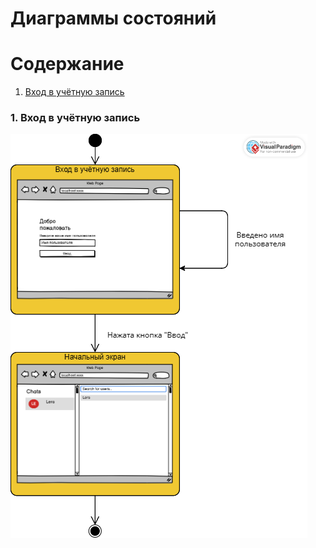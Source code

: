 # Диаграммы состояний

# Содержание
1. [Вход в учётную запись](#1)

### 1. Вход в учётную запись<a name="1"></a>

![Вход в учётную запись](https://github.com/SatsutaKirill/MilChat/blob/main/diagrams/images/State_sign_in.png)
